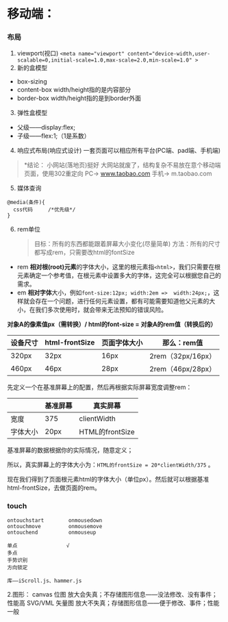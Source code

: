 # 移动端：
### 布局
1. viewport(视口)
  `<meta name="viewport" content="device-width,user-scalable=0,initial-scale=1.0,max-scale=2.0,min-scale=1.0" >`
2. 新的盒模型
- box-sizing
- content-box       width/height指的是内容部分
- border-box        width/height指的是到border外面
3. 弹性盒模型
- 父级——display:flex;
- 子级——flex:1;（1是系数）
4. 响应式布局(响应式设计)
  一套页面可以相应所有平台(PC端、pad端、手机端)
> *结论：
> 小网站(落地页)挺好
> 大网站就废了，结构复杂不易放在意个移动端页面，使用302重定向
> PC-> www.taobao.com
> 手机-> m.taobao.com

5. 媒体查询
```
@media(条件){
  css代码     /*优先级*/
}
```

6. rem单位

   >   目标：所有的东西都能跟着屏幕大小变化(尽量简单)
   >   方法：所有的尺寸都写成rem，只需要改html的fontSize
- rem     **相对根(root)元素**的字体大小，这里的根元素指`<html>`，我们只需要在根元素确定一个参考值，在根元素中设置多大的字体，这完全可以根据您自己的需求。
- em      **相对字体**大小，例如`font-size:12px; width:2em =>  width:24px;`，这样就会存在一个问题，进行任何元素设置，都有可能需要知道他父元素的大小，在我们多次使用时，就会带来无法预知的错误风险。

**对象A的像素值px（需转换）/ html的font-size = 对象A的rem值（转换后的）**



| 设备尺寸  | html-frontSize | 页面字体大小 | 那么：rem值         |
| ----- | -------------- | ------ | --------------- |
| 320px | 32px           | 16px   | 2rem（32px/16px） |
| 460px | 46px           | 28px   | 2rem（46px/28px） |



先定义一个在基准屏幕上的配置，然后再根据实际屏幕宽度调整rem：

|      | 基准屏幕 | 真实屏幕           |
| ---- | ---- | -------------- |
| 宽度   | 375  | clientWidth    |
| 字体大小 | 20px | HTML的frontSize |

基准屏幕的数据根据你的实际情况，随意定义；

所以，真实屏幕上的字体大小为：`HTML的frontSize = 20*clientWidth/375` 。

现在我们得到了页面根元素html的字体大小（单位px）。然后就可以根据基准html-frontSize，去做页面的rem。

### touch
    ontouchstart        onmousedown
    ontouchmove         onmousemove
    ontouchend          onmouseup
    
    单点                √
    多点
    手势识别
    方向锁定
    
    库——iScroll.js、hammer.js

2.图形：
  canvas    位图    放大会失真；不存储图形信息——没法修改、没有事件；性能高
  SVG/VML   矢量图  放大不失真；存储图形信息——便于修改、事件；性能一般
